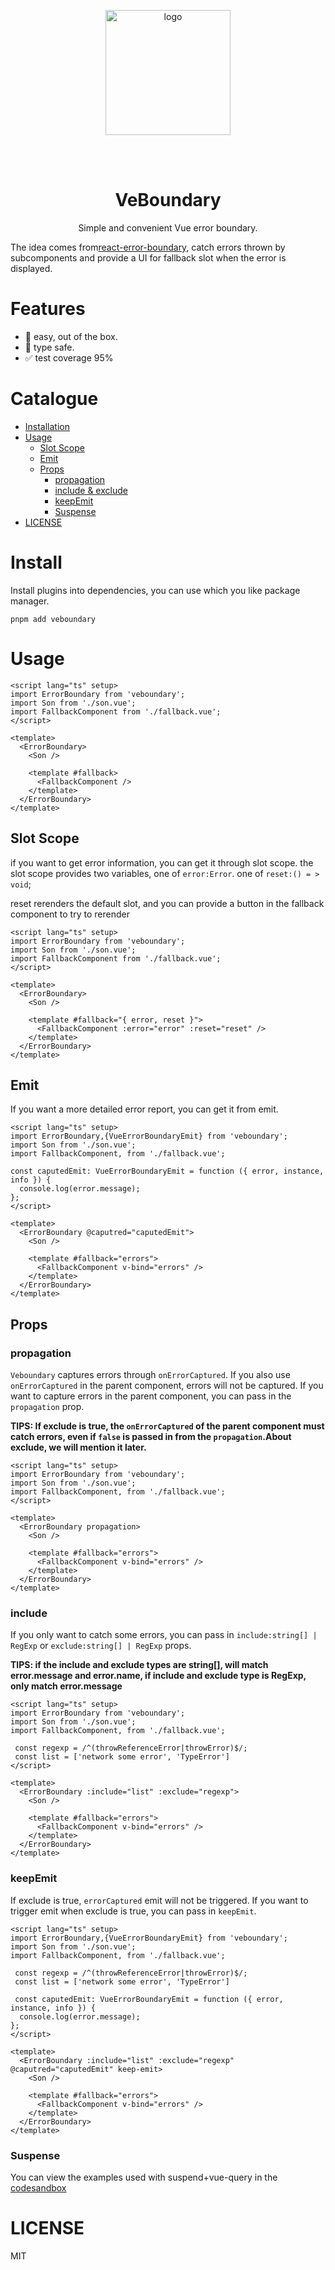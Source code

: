 <p align="center">
  <img src="./public/logo.svg" width="200" alt="logo" />
</p>

<br />
<br />

<h1 align="center">VeBoundary</h1>

<p align="center">Simple and convenient Vue error boundary.</p>

The idea comes from[react-error-boundary](https://github.com/bvaughn/react-error-boundary), catch
errors thrown by subcomponents and provide a UI for fallback slot when the error is displayed.

# Features

- 🔧 easy, out of the box.
- 🔑 type safe.
- ✅ test coverage 95%

# Catalogue

- [Installation](#install)
- [Usage](#usage)
  - [Slot Scope](#slot-scope)
  - [Emit](#emit)
  - [Props](#props)
    - [propagation](#propagation)
    - [include & exclude](#include)
    - [keepEmit](#keepemit)
    - [Suspense](#suspense)
- [LICENSE](#license)

# Install

Install plugins into dependencies, you can use which you like package manager.

```
pnpm add veboundary

```

# Usage

```vue
<script lang="ts" setup>
import ErrorBoundary from 'veboundary';
import Son from './son.vue';
import FallbackComponent from './fallback.vue';
</script>

<template>
  <ErrorBoundary>
    <Son />

    <template #fallback>
      <FallbackComponent />
    </template>
  </ErrorBoundary>
</template>
```

## Slot Scope

if you want to get error information, you can get it through slot scope. the slot scope provides two
variables, one of `error:Error`. one of `reset:() = > void`;

reset rerenders the default slot, and you can provide a button in the fallback component to try to
rerender

```vue
<script lang="ts" setup>
import ErrorBoundary from 'veboundary';
import Son from './son.vue';
import FallbackComponent from './fallback.vue';
</script>

<template>
  <ErrorBoundary>
    <Son />

    <template #fallback="{ error, reset }">
      <FallbackComponent :error="error" :reset="reset" />
    </template>
  </ErrorBoundary>
</template>
```

## Emit

If you want a more detailed error report, you can get it from emit.

```vue
<script lang="ts" setup>
import ErrorBoundary,{VueErrorBoundaryEmit} from 'veboundary';
import Son from './son.vue';
import FallbackComponent, from './fallback.vue';

const caputedEmit: VueErrorBoundaryEmit = function ({ error, instance, info }) {
  console.log(error.message);
};
</script>

<template>
  <ErrorBoundary @caputred="caputedEmit">
    <Son />

    <template #fallback="errors">
      <FallbackComponent v-bind="errors" />
    </template>
  </ErrorBoundary>
</template>
```

## Props

### propagation

`Veboundary` captures errors through `onErrorCaptured`. If you also use `onErrorCaptured` in the
parent component, errors will not be captured. If you want to capture errors in the parent
component, you can pass in the `propagation` prop.

**TIPS: If exclude is true, the `onErrorCaptured` of the parent component must catch errors, even if
`false` is passed in from the `propagation`.About exclude, we will mention it later.**

```vue
<script lang="ts" setup>
import ErrorBoundary from 'veboundary';
import Son from './son.vue';
import FallbackComponent, from './fallback.vue';
</script>

<template>
  <ErrorBoundary propagation>
    <Son />

    <template #fallback="errors">
      <FallbackComponent v-bind="errors" />
    </template>
  </ErrorBoundary>
</template>
```

### include

If you only want to catch some errors, you can pass in `include:string[] | RegExp` or
`exclude:string[] | RegExp` props.

**TIPS: if the include and exclude types are string[], will match error.message and error.name, if
include and exclude type is RegExp, only match error.message**

```vue
<script lang="ts" setup>
import ErrorBoundary from 'veboundary';
import Son from './son.vue';
import FallbackComponent, from './fallback.vue';

 const regexp = /^(throwReferenceError|throwError)$/;
 const list = ['network some error', 'TypeError']
</script>

<template>
  <ErrorBoundary :include="list" :exclude="regexp">
    <Son />

    <template #fallback="errors">
      <FallbackComponent v-bind="errors" />
    </template>
  </ErrorBoundary>
</template>
```

### keepEmit

If exclude is true, `errorCaptured` emit will not be triggered. If you want to trigger emit when
exclude is true, you can pass in `keepEmit`.

```vue
<script lang="ts" setup>
import ErrorBoundary,{VueErrorBoundaryEmit} from 'veboundary';
import Son from './son.vue';
import FallbackComponent, from './fallback.vue';

 const regexp = /^(throwReferenceError|throwError)$/;
 const list = ['network some error', 'TypeError']

 const caputedEmit: VueErrorBoundaryEmit = function ({ error, instance, info }) {
  console.log(error.message);
};
</script>

<template>
  <ErrorBoundary :include="list" :exclude="regexp" @caputred="caputedEmit" keep-emit>
    <Son />

    <template #fallback="errors">
      <FallbackComponent v-bind="errors" />
    </template>
  </ErrorBoundary>
</template>
```

### Suspense

You can view the examples used with suspend+vue-query in the
[codesandbox](https://codesandbox.io/s/pcmg9e)

# LICENSE

MIT

